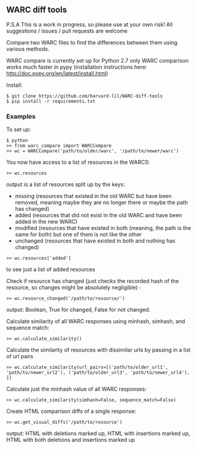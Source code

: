 ## WARC diff tools
P.S.A This is a work in progress, so please use at your own risk!
All suggestions / issues / pull requests are welcome

Compare two WARC files to find the differences between them using various methods.

WARC compare is currently set up for Python 2.7 only
WARC comparison works much faster in pypy (installation instructions here: http://doc.pypy.org/en/latest/install.html)

Install:
```
$ git clone https://github.com/harvard-lil/WARC-diff-tools
$ pip install -r requirements.txt
```

### Examples
To set up:
```
$ python
>> from warc_compare import WARCCompare
>> wc = WARCCompare('path/to/older/warc', '/path/to/newer/warc')
```

You now have access to a list of resources in the WARCS:
```
>> wc.resources
```
output is a list of resources split up by the keys:
- missing (resources that existed in the old WARC but have been removed, meaning maybe they are no longer there or maybe the path has changed)
- added (resources that did not exist in the old WARC and have been added in the new WARC)
- modified (resources that have existed in both (meaning, the path is the same for both) but one of them is not like the other
- unchanged (resources that have existed in both and nothing has changed)

```
>> wc.resources['added']
```
to see just a list of added resources

Check if resource has changed (just checks the recorded hash of the resource, so changes might be absolutely negligible) :
```
>> wc.resource_changed('/path/to/resource/')
```
output: Boolean, True for changed, False for not changed.

Calculate similarity of all WARC responses using minhash, simhash, and sequence match:
```
>> wc.calculate_similarity()
```

Calculate the similarity of resources with dissimilar urls by passing in a list of url pairs
```
>> wc.calculate_similarity(url_pairs=[('path/to/older_url1', 'path/to/newer_url2'), ('path/to/older_url3', 'path/to/newer_url4'), ])
```

Calculate just the minhash value of all WARC responses:
```
>> wc.calculate_similarity(simhash=False, sequence_match=False)
```

Create HTML comparison diffs of a single response:
```
>> wc.get_visual_diffs('/path/to/resource')
```
output: HTML with deletions marked up, HTML with insertions marked up, HTML with both deletions and insertions marked up





